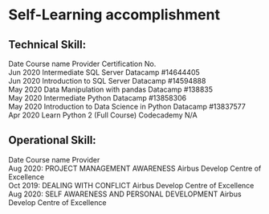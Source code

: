 # Self-Learning accomplishment 


## Technical Skill:

Date	Course name	Provider	Certification No. <br />
Jun 2020	Intermediate SQL Server	Datacamp	#14644405 <br />
Jun 2020	Introduction to SQL Server	Datacamp	#14594888 <br />
May 2020	Data Manipulation with pandas	Datacamp	#138835 <br />
May 2020	Intermediate Python	Datacamp	#13858306 <br />
May 2020	Introduction to Data Science in Python	Datacamp	#13837577 <br />
Apr 2020	Learn Python 2 (Full Course)	Codecademy	N/A <br />


## Operational Skill:






Date	Course name	Provider <br />
Aug 2020:	PROJECT MANAGEMENT AWARENESS	Airbus Develop Centre of Excellence <br />
Oct 2019:	DEALING WITH CONFLICT	Airbus Develop Centre of Excellence <br />
Aug 2020:	SELF AWARENESS AND PERSONAL DEVELOPMENT	Airbus Develop Centre of Excellence <br />
